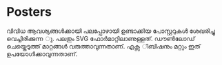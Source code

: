 # Posters
വിവിധ ആവശ്യങ്ങൾക്കായി പലപ്പോഴായി ഉണ്ടാക്കിയ പോസ്റ്ററുകൾ ശേഖരിച്ചു വെച്ചിരിക്കുന്ന
ു. പലതും SVG ഫോർമാറ്റിലാണുള്ളത്.
ഡൗൺലോഡ് ചെയ്തെടുത്ത് മാറ്റങ്ങൾ വരുത്താവുന്നതാണ്. എക്സ
ിബിഷനും മറ്റും ഇത് ഉപയോഗിക്കാവുന്നതാണ്.
